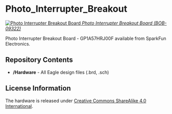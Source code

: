 Photo_Interrupter_Breakout
==========================

[![Photo Interrupter Breakout Board](https://cdn.sparkfun.com//assets/parts/2/8/6/9/09322-01.jpg)
*Photo Interrupter Breakout Board (BOB-09322)*](https://www.sparkfun.com/products/9322)

Photo Interrupter Breakout Board - GP1A57HRJ00F available from SparkFun Electronics. 


Repository Contents
-------------------
* **/Hardware** - All Eagle design files (.brd, .sch)


License Information
-------------------
The hardware is released under [Creative Commons ShareAlike 4.0 International](https://creativecommons.org/licenses/by-sa/4.0/).
